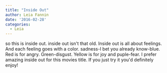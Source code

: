 ```yaml
---
title: "Inside Out"
author: Leia Fannin
date: '2016-02-28'
categories:
  - Leia
---
```


so this is inside out. inside out isn't that old. Inside out is all about feelings. And each feeling goes with a color. sadness-I bet you already know-blue. Red is for angry. Green-disgust. Yellow is for joy and puple-fear. I prefer amazing inside out for this movies title. If you just try it you'd definitely enjoy!
